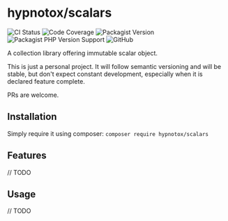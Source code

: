 # hypnotox/scalars

![CI Status](https://github.com/hypnotox/scalars/actions/workflows/ci.yml/badge.svg)
![Code Coverage](https://badgen.net/codecov/c/github/hypnotox/scalars)
![Packagist Version](https://badgen.net/packagist/v/hypnotox/scalars)
![Packagist PHP Version Support](https://badgen.net/packagist/php/hypnotox/scalars)
![GitHub](https://badgen.net/packagist/license/hypnotox/scalars)

A collection library offering immutable scalar object.

This is just a personal project. It will follow semantic versioning and will be stable, but don't expect constant development, especially when it is declared feature complete.

PRs are welcome.

## Installation

Simply require it using composer: `composer require hypnotox/scalars`

## Features

// TODO

## Usage

// TODO
